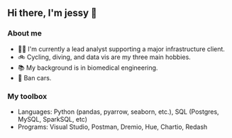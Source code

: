 ## Hi there, I'm jessy 👋

### About me
- 👩‍💻 I'm currently a lead analyst supporting a major infrastructure client.
- 🚲 Cycling, diving, and data vis are my three main hobbies.
- 📚 My background is in biomedical engineering.
- 🚫 Ban cars.

### My toolbox
* Languages: Python (pandas, pyarrow, seaborn, etc.), SQL (Postgres, MySQL, SparkSQL, etc)
* Programs: Visual Studio, Postman, Dremio, Hue, Chartio, Redash
